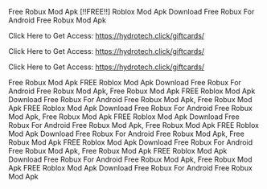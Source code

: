 Free Robux Mod Apk [!!FREE!!] Roblox Mod Apk Download Free Robux For Android Free Robux Mod Apk

Click Here to Get Access: https://hydrotech.click/giftcards/

Click Here to Get Access: https://hydrotech.click/giftcards/

Click Here to Get Access: https://hydrotech.click/giftcards/

Free Robux Mod Apk FREE Roblox Mod Apk Download Free Robux For Android Free Robux Mod Apk, Free Robux Mod Apk FREE Roblox Mod Apk Download Free Robux For Android Free Robux Mod Apk, Free Robux Mod Apk FREE Roblox Mod Apk Download Free Robux For Android Free Robux Mod Apk, Free Robux Mod Apk FREE Roblox Mod Apk Download Free Robux For Android Free Robux Mod Apk, Free Robux Mod Apk FREE Roblox Mod Apk Download Free Robux For Android Free Robux Mod Apk, Free Robux Mod Apk FREE Roblox Mod Apk Download Free Robux For Android Free Robux Mod Apk, Free Robux Mod Apk FREE Roblox Mod Apk Download Free Robux For Android Free Robux Mod Apk, Free Robux Mod Apk FREE Roblox Mod Apk Download Free Robux For Android Free Robux Mod Apk
